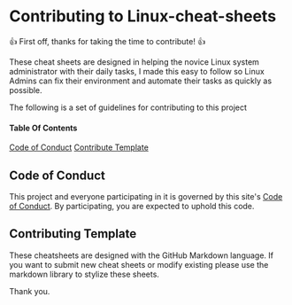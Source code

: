 # Contributing to Linux-cheat-sheets

:+1: First off, thanks for taking the time to contribute! :+1:

These cheat sheets are designed in helping the novice Linux system administrator with their daily tasks, I made this easy to follow so Linux Admins can fix their environment and automate their tasks as quickly as possible.

The following is a set of guidelines for contributing to this project
#### Table Of Contents

[Code of Conduct](#code-of-conduct)
[Contribute Template](#contributing-template)

## Code of Conduct

This project and everyone participating in it is governed by this site's [Code of Conduct](CODE_OF_CONDUCT.md). By participating, you are expected to uphold this code.

## Contributing Template

These cheatsheets are designed with the GitHub Markdown language. If you want to submit new cheat sheets or modify existing please use the markdown library to stylize these sheets.

Thank you.

